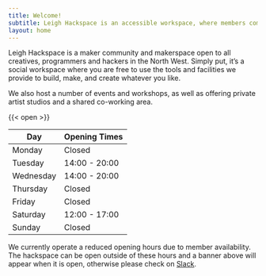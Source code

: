 ```yaml
---
title: Welcome!
subtitle: Leigh Hackspace is an accessible workspace, where members come together to learn new skills, share ideas and build awesome things!
layout: home
---
```


Leigh Hackspace is a maker community and makerspace open to all creatives, programmers and hackers in the North West. Simply put, it’s a social workspace where you are free to use the tools and facilities we provide to build, make, and create whatever you like.

We also host a number of events and workshops, as well as offering private artist studios and a shared co-working area.

{{< open >}}

| Day       | Opening Times |
| --------- | ------------- |
| Monday    | Closed        |
| Tuesday   | 14:00 - 20:00 |
| Wednesday | 14:00 - 20:00 |
| Thursday  | Closed        |
| Friday    | Closed        |
| Saturday  | 12:00 - 17:00 |
| Sunday    | Closed        |

We currently operate a reduced opening hours due to member availability. The hackspace can be open outside of these hours and a banner above will appear when it is open, otherwise please check on [Slack]().